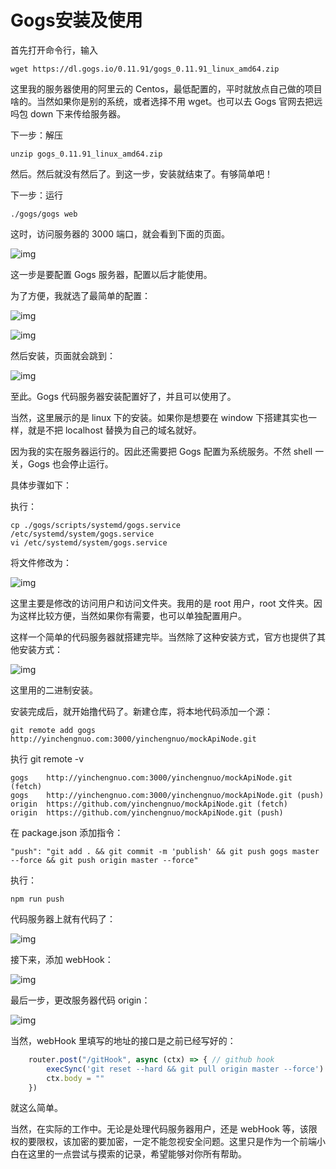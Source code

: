 # Gogs安装及使用

首先打开命令行，输入

```text
wget https://dl.gogs.io/0.11.91/gogs_0.11.91_linux_amd64.zip
```

这里我的服务器使用的阿里云的 Centos，最低配置的，平时就放点自己做的项目啥的。当然如果你是别的系统，或者选择不用 wget。也可以去 Gogs 官网去把远吗包 down 下来传给服务器。

下一步：解压

```text
unzip gogs_0.11.91_linux_amd64.zip
```

然后。然后就没有然后了。到这一步，安装就结束了。有够简单吧！

下一步：运行

```text
./gogs/gogs web
```

这时，访问服务器的 3000 端口，就会看到下面的页面。

![img](https://pic2.zhimg.com/80/v2-9a6535177cf5e11e04bbf5aa60969f09_720w.jpg)

这一步是要配置 Gogs 服务器，配置以后才能使用。

为了方便，我就选了最简单的配置：

![img](https://pic2.zhimg.com/80/v2-fc9e364dfaa3ad6219f6ccacf2d3975d_720w.jpg)

![img](https://pic3.zhimg.com/80/v2-962549031b8226d1a9070eabb55255d6_720w.jpg)

然后安装，页面就会跳到：

![img](https://pic1.zhimg.com/80/v2-de1f99c10dd44d29bc59e6e4cfa2c72c_720w.jpg)

至此。Gogs 代码服务器安装配置好了，并且可以使用了。

当然，这里展示的是 linux 下的安装。如果你是想要在 window 下搭建其实也一样，就是不把 localhost 替换为自己的域名就好。

因为我的实在服务器运行的。因此还需要把 Gogs 配置为系统服务。不然 shell 一关，Gogs 也会停止运行。

具体步骤如下：

执行：

```text
cp ./gogs/scripts/systemd/gogs.service /etc/systemd/system/gogs.service
vi /etc/systemd/system/gogs.service
```

将文件修改为：

![img](https://pic1.zhimg.com/80/v2-bfeb27721fe8728bc8e0040718ef12d0_720w.jpg)

这里主要是修改的访问用户和访问文件夹。我用的是 root 用户，root 文件夹。因为这样比较方便，当然如果你有需要，也可以单独配置用户。

这样一个简单的代码服务器就搭建完毕。当然除了这种安装方式，官方也提供了其他安装方式：

![img](https://pic1.zhimg.com/80/v2-409db22b546cb7c6a8fcec2f4c7f9488_720w.jpg)

这里用的二进制安装。

安装完成后，就开始撸代码了。新建仓库，将本地代码添加一个源：

```text
git remote add gogs http://yinchengnuo.com:3000/yinchengnuo/mockApiNode.git
```

执行 git remote -v

```text
gogs    http://yinchengnuo.com:3000/yinchengnuo/mockApiNode.git (fetch)
gogs    http://yinchengnuo.com:3000/yinchengnuo/mockApiNode.git (push)
origin  https://github.com/yinchengnuo/mockApiNode.git (fetch)
origin  https://github.com/yinchengnuo/mockApiNode.git (push)
```

在 package.json 添加指令：

```text
"push": "git add . && git commit -m 'publish' && git push gogs master --force && git push origin master --force"
```

执行：

```text
npm run push
```

代码服务器上就有代码了：

![img](https://pic3.zhimg.com/80/v2-a1ccb69655de5b9f9aa0cbdc9df6d57e_720w.jpg)

接下来，添加 webHook：

![img](https://pic3.zhimg.com/80/v2-5ab5a8f2785d7ba46095441131863052_720w.jpg)

最后一步，更改服务器代码 origin：

![img](https://pic3.zhimg.com/80/v2-50dd6ffb0962e500d4b0c766b7950322_720w.png)



当然，webHook 里填写的地址的接口是之前已经写好的：

```js
    router.post("/gitHook", async (ctx) => { // github hook
        execSync('git reset --hard && git pull origin master --force')
        ctx.body = ""
    })
```

就这么简单。

当然，在实际的工作中。无论是处理代码服务器用户，还是 webHook 等，该限权的要限权，该加密的要加密，一定不能忽视安全问题。这里只是作为一个前端小白在这里的一点尝试与摸索的记录，希望能够对你所有帮助。